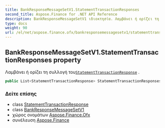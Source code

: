 ```yaml
---
title: BankResponseMessageSetV1.StatementTransactionResponses
second_title: Aspose.Finance for .NET API Reference
description: BankResponseMessageSetV1 ιδιοκτησία. Λαμβάνει ή ορίζει τη συλλογή τουStatementTransactionResponse .
type: docs
weight: 90
url: /el/net/aspose.finance.ofx/bankresponsemessagesetv1/statementtransactionresponses/
---
```

## BankResponseMessageSetV1.StatementTransactionResponses property

Λαμβάνει ή ορίζει τη συλλογή του[`StatementTransactionResponse`](../../../aspose.finance.ofx.bank/statementtransactionresponse/) .

```csharp
public List<StatementTransactionResponse> StatementTransactionResponses { get; set; }
```

### Δείτε επίσης

* class [StatementTransactionResponse](../../../aspose.finance.ofx.bank/statementtransactionresponse/)
* class [BankResponseMessageSetV1](../)
* χώρος ονομάτων [Aspose.Finance.Ofx](../../bankresponsemessagesetv1/)
* συνέλευση [Aspose.Finance](../../../)



